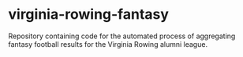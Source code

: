 # virginia-rowing-fantasy
Repository containing code for the automated process of aggregating fantasy football results for the Virginia Rowing alumni league.
